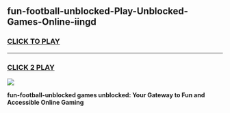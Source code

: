 
## fun-football-unblocked-Play-Unblocked-Games-Online-iingd
<h3>
<a href="https://premium76.site?title=fun-football-unblocked&ref=25A">CLICK TO PLAY</a></h3>
<hr>

<h3>
<a href="https://premium76.site?title=fun-football-unblocked&ref=25A">CLICK 2 PLAY</a>
  
</h3>

<a href="https://premium76.site?title=fun-football-unblocked&ref=25A"><img src="https://clearcache.store/games.png"></a>


**fun-football-unblocked games unblocked: Your Gateway to Fun and Accessible Online Gaming**
